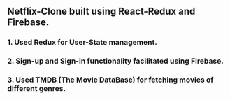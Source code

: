 ## Netflix-Clone built using React-Redux and Firebase.
### 1. Used Redux for User-State management.
### 2. Sign-up and Sign-in functionality facilitated using Firebase.
### 3. Used TMDB (The Movie DataBase) for fetching movies of different genres.
